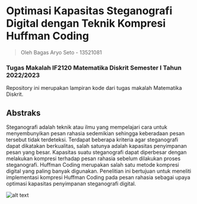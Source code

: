 # Optimasi Kapasitas Steganografi Digital dengan Teknik Kompresi Huffman Coding
> Oleh Bagas Aryo Seto - 13521081
### Tugas Makalah IF2120 Matematika Diskrit Semester I Tahun 2022/2023
Repository ini merupakan lampiran kode dari tugas makalah Matematika Diskrit.

## Abstraks
Steganografi adalah teknik atau ilmu yang mempelajari cara untuk menyembunyikan pesan rahasia sedemikian sehingga keberadaan pesan tersebut tidak terdeteksi. Terdapat beberapa kriteria agar steganografi dapat dikatakan berkualitas, salah satunya adalah kapasitas penyimpanan pesan yang besar. Kapasitas suatu steganografi dapat diperbesar dengan melakukan kompresi terhadap pesan rahasia sebelum dilakukan proses steganografi. Huffman Coding merupakan salah satu metode kompresi digital yang paling banyak digunakan. Penelitian ini bertujuan untuk meneliti implementasi kompresi Huffman Coding pada pesan rahasia sebagai upaya optimasi kapasitas penyimpanan steganografi digital.

![alt text](src/sample2.png)